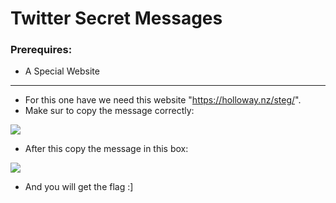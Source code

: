 # Twitter Secret Messages

### Prerequires:

- A Special Website

-----------------

- For this one have we need this website "https://holloway.nz/steg/".
- Make sur to copy the message correctly:

<img src="https://cdn.discordapp.com/attachments/698984879823519827/769155859254083604/unknown.png">

- After this copy the message in this box:

<img src="https://cdn.discordapp.com/attachments/698984879823519827/769156163878387762/unknown.png">

- And you will get the flag :]
